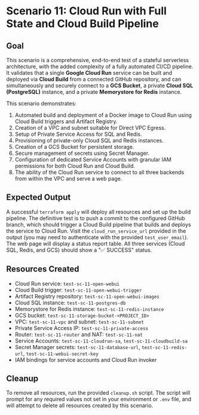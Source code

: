 # Scenario 11: Cloud Run with Full State and Cloud Build Pipeline

## Goal
This scenario is a comprehensive, end-to-end test of a stateful serverless architecture, with the added complexity of a fully automated CI/CD pipeline. It validates that a single **Google Cloud Run** service can be built and deployed via **Cloud Build** from a connected GitHub repository, and can simultaneously and securely connect to a **GCS Bucket**, a private **Cloud SQL (PostgreSQL)** instance, and a private **Memorystore for Redis** instance.

This scenario demonstrates:
1. Automated build and deployment of a Docker image to Cloud Run using Cloud Build triggers and Artifact Registry.
2. Creation of a VPC and subnet suitable for Direct VPC Egress.
3. Setup of Private Service Access for SQL and Redis.
4. Provisioning of private-only Cloud SQL and Redis instances.
5. Creation of a GCS Bucket for persistent storage.
6. Secure management of secrets using Secret Manager.
7. Configuration of dedicated Service Accounts with granular IAM permissions for both Cloud Run and Cloud Build.
8. The ability of the Cloud Run service to connect to all three backends from within the VPC and serve a web page.

## Expected Output
A successful `terraform apply` will deploy all resources and set up the build pipeline. The definitive test is to push a commit to the configured GitHub branch, which should trigger a Cloud Build pipeline that builds and deploys the service to Cloud Run. Visit the `cloud_run_service_url` provided in the output (you may need to authenticate with the provided `test_user_email`). The web page will display a status report table. All three services (Cloud SQL, Redis, and GCS) should show a "✅ SUCCESS" status.

## Resources Created
- Cloud Run service: `test-sc-11-open-webui`
- Cloud Build trigger: `test-sc-11-open-webui-trigger`
- Artifact Registry repository: `test-sc-11-open-webui-images`
- Cloud SQL instance: `test-sc-11-postgres-db`
- Memorystore for Redis instance: `test-sc-11-redis-instance`
- GCS bucket: `test-sc-11-storage-bucket-<PROJECT_ID>`
- VPC: `test-sc-11-vpc` and subnet: `test-sc-11-subnet`
- Private Service Access IP: `test-sc-11-private-access`
- Router: `test-sc-11-router` and NAT: `test-sc-11-nat`
- Service Accounts: `test-sc-11-cloudrun-sa`, `test-sc-11-cloudbuild-sa`
- Secret Manager secrets: `test-sc-11-database-url`, `test-sc-11-redis-url`, `test-sc-11-webui-secret-key`
- IAM bindings for service accounts and Cloud Run invoker

## Cleanup
To remove all resources, run the provided `cleanup.sh` script. The script will prompt for any required values not set in your environment or `.env` file, and will attempt to delete all resources created by this scenario.

